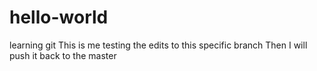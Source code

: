 # hello-world
learning git
This is me testing the edits to this specific branch
Then I will push it back to the master

